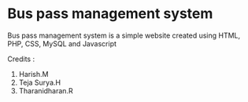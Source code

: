 # Bus pass management system
 Bus pass management system is a simple website  created using HTML, PHP, CSS, MySQL and Javascript

Credits : 
1. Harish.M
2. Teja Surya.H
3. Tharanidharan.R
